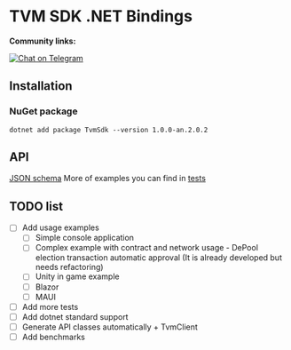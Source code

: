 # TVM SDK .NET Bindings

**Community links:**

[![Chat on Telegram](https://img.shields.io/badge/chat-on%20telegram-9cf.svg)](https://t.me/tvm_sdk_dotnet)
  
## Installation
### NuGet package
```
dotnet add package TvmSdk --version 1.0.0-an.2.0.2
```
## API
[JSON schema](https://github.com/TvmGuild/tvm-sdk-dotnet/blob/main/tools/TvmSdk.ClientGenerator/api.json)
More of examples you can find in [tests](https://github.com/TvmGuild/tvm-sdk-dotnet/tree/main/tests/TvmSdk.Tests)

## TODO list
- [ ] Add usage examples
  - [ ] Simple console application
  - [ ] Complex example with contract and network usage - DePool election transaction automatic approval (It is already developed but needs refactoring)
  - [ ] Unity in game example
  - [ ] Blazor 
  - [ ] MAUI
- [ ] Add more tests
- [ ] Add dotnet standard support
- [ ] Generate API classes automatically + TvmClient
- [ ] Add benchmarks
